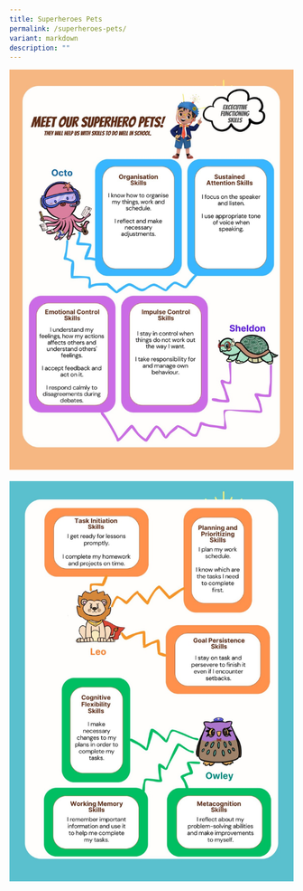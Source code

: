 ```yaml
---
title: Superheroes Pets
permalink: /superheroes-pets/
variant: markdown
description: ""
---
```


![](/images/Highlights/Superheroes%20Pets/Octo_Sheldon.jpg)
<br>
<br>
![](/images/Highlights/Superheroes%20Pets/Leo_Owley.jpg)
<p></p>